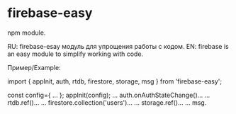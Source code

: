 # firebase-easy
npm module.

RU: firebase-esay модуль для упрощения работы с кодом.
EN: firebase is an easy module to simplify working with code.

Пример/Example:

import { appInit, auth, rtdb, firestore, storage, msg } from 'firebase-easy';

const config={
...
};
appInit(config);
...
auth.onAuthStateChange()...
...
rtdb.ref()...
...
firestore.collection('users')...
...
storage.ref()...
...
msg.
